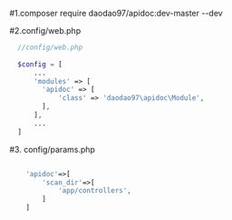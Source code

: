 
#1.composer require daodao97/apidoc:dev-master --dev

#2.config/web.php
```php
  //config/web.php
  
  $config = [
      ...
      'modules' => [
        'apidoc' => [
            'class' => 'daodao97\apidoc\Module',
        ],
      ],
      ...
  ]
```

#3. config/params.php
```php

    'apidoc'=>[
        'scan_dir'=>[
            'app/controllers',
        ]
    ]

```
